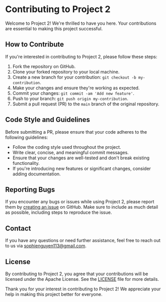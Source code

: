 # Contributing to Project 2

Welcome to Project 2! We're thrilled to have you here. Your contributions are essential to making this project successful.

## How to Contribute

If you're interested in contributing to Project 2, please follow these steps:

1. Fork the repository on GitHub.
2. Clone your forked repository to your local machine.
3. Create a new branch for your contribution: `git checkout -b my-contribution`.
4. Make your changes and ensure they're working as expected.
5. Commit your changes: `git commit -am 'Add new feature'`.
6. Push to your branch: `git push origin my-contribution`.
7. Submit a pull request (PR) to the `main` branch of the original repository.

## Code Style and Guidelines

Before submitting a PR, please ensure that your code adheres to the following guidelines:

- Follow the coding style used throughout the project.
- Write clear, concise, and meaningful commit messages.
- Ensure that your changes are well-tested and don't break existing functionality.
- If you're introducing new features or significant changes, consider adding documentation.

## Reporting Bugs

If you encounter any bugs or issues while using Project 2, please report them by [creating an issue]() on GitHub. Make sure to include as much detail as possible, including steps to reproduce the issue.

## Contact

If you have any questions or need further assistance, feel free to reach out to us via sophienguyen113@gmail.com.

## License

By contributing to Project 2, you agree that your contributions will be licensed under the Apache License. See the [LICENSE]() file for more details.

Thank you for your interest in contributing to Project 2! We appreciate your help in making this project better for everyone.
